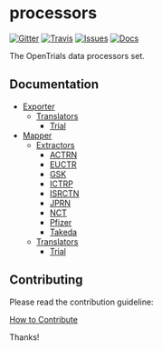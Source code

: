 # processors

[![Gitter](https://img.shields.io/gitter/room/opentrials/chat.svg)](https://gitter.im/opentrials/chat)
[![Travis](https://img.shields.io/travis/opentrials/processors/master.svg)](https://travis-ci.org/opentrials/processors)
[![Issues](https://img.shields.io/badge/issue-tracker-orange.svg)](https://github.com/opentrials/opentrials/issues)
[![Docs](https://img.shields.io/badge/docs-latest-blue.svg)](http://docs.opentrials.net/en/latest/developers/)

The OpenTrials data processors set.

## Documentation

- [Exporter](docs/exporter/exporter.md)
  - [Translators](docs/exporter/translators)
    - [Trial](docs/exporter/translators/contentmine.md)
- [Mapper](docs/mapper/mapper.md)
  - [Extractors](docs/mapper/extractors)
    - [ACTRN](docs/mapper/extractors/actrn.md)
    - [EUCTR](docs/mapper/extractors/euctr.md)
    - [GSK](docs/mapper/extractors/gsk.md)
    - [ICTRP](docs/mapper/extractors/ictrp.md)
    - [ISRCTN](docs/mapper/extractors/isrctn.md)
    - [JPRN](docs/mapper/extractors/jprn.md)
    - [NCT](docs/mapper/extractors/nct.md)
    - [Pfizer](docs/mapper/extractors/pfizer.md)
    - [Takeda](docs/mapper/extractors/takeda.md)
  - [Translators](docs/mapper/translators)
    - [Trial](docs/mapper/translators/trial.md)

## Contributing

Please read the contribution guideline:

[How to Contribute](CONTRIBUTING.md)

Thanks!
